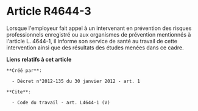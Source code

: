 # Article R4644-3

Lorsque l'employeur fait appel à un intervenant en prévention des risques professionnels enregistré ou aux organismes de
prévention mentionnés à l'article L. 4644-1, il informe son service de santé au travail de cette intervention ainsi que des
résultats des études menées dans ce cadre.

**Liens relatifs à cet article**

	**Créé par**:

	  - Décret n°2012-135 du 30 janvier 2012 - art. 1

	**Cite**:

	  - Code du travail - art. L4644-1 (V)

